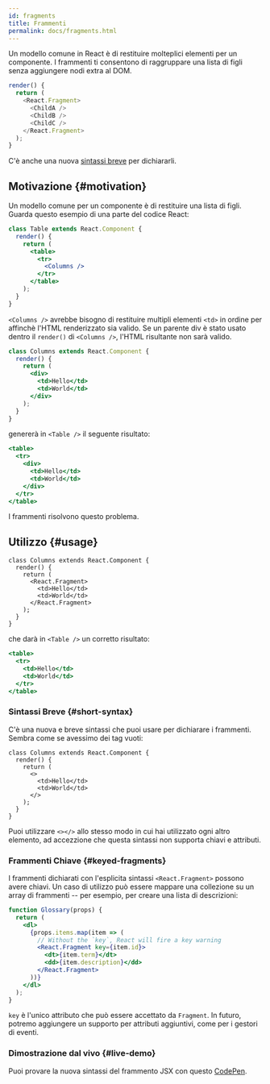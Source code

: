 ```yaml
---
id: fragments
title: Frammenti
permalink: docs/fragments.html
---
```


Un modello comune in React è di restituire molteplici elementi per un componente. I frammenti ti consentono di raggruppare una lista di figli senza aggiungere nodi extra al DOM.

```js
render() {
  return (
    <React.Fragment>
      <ChildA />
      <ChildB />
      <ChildC />
    </React.Fragment>
  );
}
```

C'è anche una nuova [sintassi breve](#short-syntax) per dichiararli.

## Motivazione {#motivation}

Un modello comune per un componente è di restituire una lista di figli. Guarda questo esempio di una parte del codice React:

```jsx
class Table extends React.Component {
  render() {
    return (
      <table>
        <tr>
          <Columns />
        </tr>
      </table>
    );
  }
}
```

`<Columns />` avrebbe bisogno di restituire multipli elementi `<td>` in ordine per affinchè l'HTML renderizzato sia valido. Se un parente div è stato usato dentro il `render()` di `<Columns />`, l'HTML risultante non sarà valido.

```jsx
class Columns extends React.Component {
  render() {
    return (
      <div>
        <td>Hello</td>
        <td>World</td>
      </div>
    );
  }
}
```

genererà in `<Table />` il seguente risultato:

```jsx
<table>
  <tr>
    <div>
      <td>Hello</td>
      <td>World</td>
    </div>
  </tr>
</table>
```

I frammenti risolvono questo problema.

## Utilizzo {#usage}

```jsx{4,7}
class Columns extends React.Component {
  render() {
    return (
      <React.Fragment>
        <td>Hello</td>
        <td>World</td>
      </React.Fragment>
    );
  }
}
```

che darà in `<Table />` un corretto risultato:

```jsx
<table>
  <tr>
    <td>Hello</td>
    <td>World</td>
  </tr>
</table>
```

### Sintassi Breve {#short-syntax}

C'è una nuova e breve sintassi che puoi usare per dichiarare i frammenti. Sembra come se avessimo dei tag vuoti:

```jsx{4,7}
class Columns extends React.Component {
  render() {
    return (
      <>
        <td>Hello</td>
        <td>World</td>
      </>
    );
  }
}
```

Puoi utilizzare `<></>` allo stesso modo in cui hai utilizzato ogni altro elemento, ad accezzione che questa sintassi non supporta chiavi e attributi.

### Frammenti Chiave {#keyed-fragments}

I frammenti dichiarati con l'esplicita sintassi `<React.Fragment>` possono avere chiavi. Un caso di utilizzo può essere mappare una collezione su un array di frammenti -- per esempio, per creare una lista di descrizioni:

```jsx
function Glossary(props) {
  return (
    <dl>
      {props.items.map(item => (
        // Without the `key`, React will fire a key warning
        <React.Fragment key={item.id}>
          <dt>{item.term}</dt>
          <dd>{item.description}</dd>
        </React.Fragment>
      ))}
    </dl>
  );
}
```

`key` è l'unico attributo che può essere accettato da `Fragment`. In futuro, potremo aggiungere un supporto per attributi aggiuntivi, come per i gestori di eventi.

### Dimostrazione dal vivo {#live-demo}

Puoi provare la nuova sintassi del frammento JSX con questo [CodePen](https://codepen.io/reactjs/pen/VrEbjE?editors=1000).
